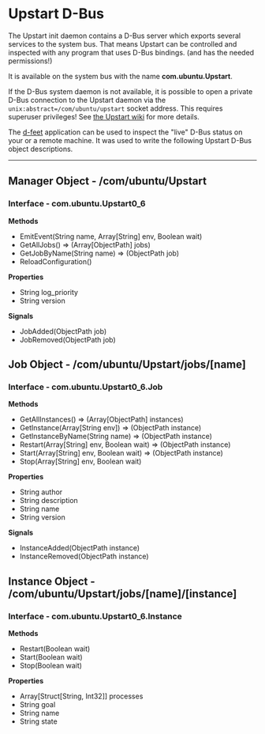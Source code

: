 Upstart D-Bus
=============

The Upstart init daemon contains a D-Bus server which exports several services
to the system bus. That means Upstart can be controlled and inspected with any
program that uses D-Bus bindings. (and has the needed permissions!)

It is available on the system bus with the name **com.ubuntu.Upstart**.

If the D-Bus system daemon is not available, it is possible to open a private
D-Bus connection to the Upstart daemon via the
`unix:abstract=/com/ubuntu/upstart` socket address. This requires superuser
privileges! See [the Upstart wiki](http://upstart.ubuntu.com/wiki/DBusInterface)
for more details.

The [d-feet](http://live.gnome.org/DFeet) application can be used to inspect
the "live" D-Bus status on your or a remote machine. It was used to write
the following Upstart D-Bus object descriptions.

--------------------------------------------------------------------------------

## Manager Object - /com/ubuntu/Upstart

### Interface - com.ubuntu.Upstart0\_6

**Methods**

* EmitEvent(String name, Array[String] env, Boolean wait)
* GetAllJobs() => (Array[ObjectPath] jobs)
* GetJobByName(String name) => (ObjectPath job)
* ReloadConfiguration()

**Properties**

* String log\_priority
* String version

**Signals**

* JobAdded(ObjectPath job)
* JobRemoved(ObjectPath job)

## Job Object - /com/ubuntu/Upstart/jobs/[name]

### Interface - com.ubuntu.Upstart0\_6.Job

**Methods**

* GetAllInstances() => (Array[ObjectPath] instances)
* GetInstance(Array[String env]) => (ObjectPath instance)
* GetInstanceByName(String name) => (ObjectPath instance)
* Restart(Array[String] env, Boolean wait) => (ObjectPath instance)
* Start(Array[String] env, Boolean wait) => (ObjectPath instance)
* Stop(Array[String] env, Boolean wait)

**Properties**

* String author
* String description
* String name
* String version

**Signals**

* InstanceAdded(ObjectPath instance)
* InstanceRemoved(ObjectPath instance)

## Instance Object - /com/ubuntu/Upstart/jobs/[name]/[instance]

### Interface - com.ubuntu.Upstart0\_6.Instance

**Methods**

* Restart(Boolean wait)
* Start(Boolean wait)
* Stop(Boolean wait)

**Properties**

* Array[Struct[String, Int32]] processes
* String goal
* String name
* String state

